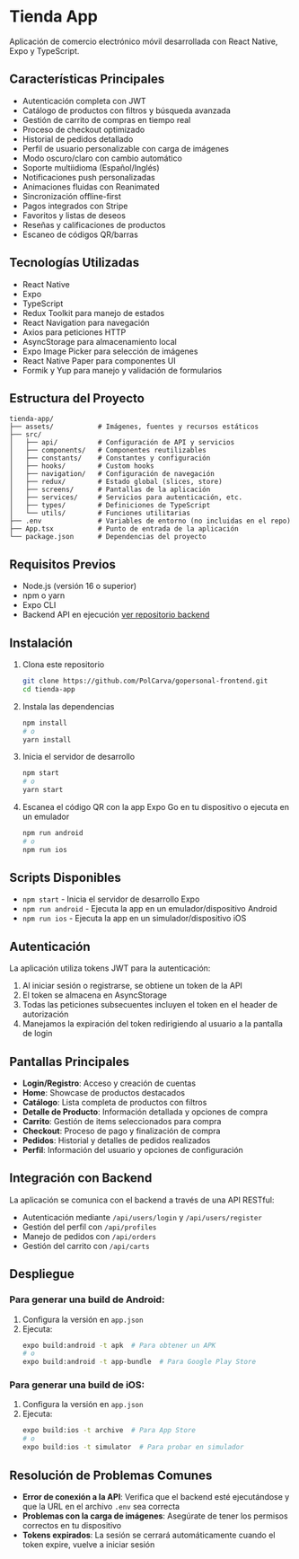 # Tienda App

Aplicación de comercio electrónico móvil desarrollada con React Native, Expo y TypeScript.

## Características Principales

- Autenticación completa con JWT
- Catálogo de productos con filtros y búsqueda avanzada
- Gestión de carrito de compras en tiempo real
- Proceso de checkout optimizado
- Historial de pedidos detallado
- Perfil de usuario personalizable con carga de imágenes
- Modo oscuro/claro con cambio automático
- Soporte multiidioma (Español/Inglés)
- Notificaciones push personalizadas
- Animaciones fluidas con Reanimated
- Sincronización offline-first
- Pagos integrados con Stripe
- Favoritos y listas de deseos
- Reseñas y calificaciones de productos
- Escaneo de códigos QR/barras

## Tecnologías Utilizadas

- React Native
- Expo
- TypeScript
- Redux Toolkit para manejo de estados
- React Navigation para navegación
- Axios para peticiones HTTP
- AsyncStorage para almacenamiento local
- Expo Image Picker para selección de imágenes
- React Native Paper para componentes UI
- Formik y Yup para manejo y validación de formularios

## Estructura del Proyecto

```
tienda-app/
├── assets/           # Imágenes, fuentes y recursos estáticos
├── src/
│   ├── api/          # Configuración de API y servicios
│   ├── components/   # Componentes reutilizables
│   ├── constants/    # Constantes y configuración
│   ├── hooks/        # Custom hooks
│   ├── navigation/   # Configuración de navegación
│   ├── redux/        # Estado global (slices, store)
│   ├── screens/      # Pantallas de la aplicación
│   ├── services/     # Servicios para autenticación, etc.
│   ├── types/        # Definiciones de TypeScript
│   └── utils/        # Funciones utilitarias
├── .env              # Variables de entorno (no incluidas en el repo)
├── App.tsx           # Punto de entrada de la aplicación
└── package.json      # Dependencias del proyecto
```

## Requisitos Previos

- Node.js (versión 16 o superior)
- npm o yarn
- Expo CLI
- Backend API en ejecución [ver repositorio backend](https://github.com/PolCarva/gopersonal-backend)

## Instalación

1. Clona este repositorio
   ```bash
   git clone https://github.com/PolCarva/gopersonal-frontend.git
   cd tienda-app
   ```

2. Instala las dependencias
   ```bash
   npm install
   # o
   yarn install
   ```

3. Inicia el servidor de desarrollo
   ```bash
   npm start
   # o
   yarn start
   ```

4. Escanea el código QR con la app Expo Go en tu dispositivo o ejecuta en un emulador
   ```bash
   npm run android
   # o
   npm run ios
   ```

## Scripts Disponibles

- `npm start` - Inicia el servidor de desarrollo Expo
- `npm run android` - Ejecuta la app en un emulador/dispositivo Android
- `npm run ios` - Ejecuta la app en un simulador/dispositivo iOS

## Autenticación

La aplicación utiliza tokens JWT para la autenticación:

1. Al iniciar sesión o registrarse, se obtiene un token de la API
2. El token se almacena en AsyncStorage
3. Todas las peticiones subsecuentes incluyen el token en el header de autorización
4. Manejamos la expiración del token redirigiendo al usuario a la pantalla de login

## Pantallas Principales

- **Login/Registro**: Acceso y creación de cuentas
- **Home**: Showcase de productos destacados
- **Catálogo**: Lista completa de productos con filtros
- **Detalle de Producto**: Información detallada y opciones de compra
- **Carrito**: Gestión de items seleccionados para compra
- **Checkout**: Proceso de pago y finalización de compra
- **Pedidos**: Historial y detalles de pedidos realizados
- **Perfil**: Información del usuario y opciones de configuración

## Integración con Backend

La aplicación se comunica con el backend a través de una API RESTful:

- Autenticación mediante `/api/users/login` y `/api/users/register`
- Gestión del perfil con `/api/profiles`
- Manejo de pedidos con `/api/orders`
- Gestión del carrito con `/api/carts`

## Despliegue

### Para generar una build de Android:

1. Configura la versión en `app.json`
2. Ejecuta:
   ```bash
   expo build:android -t apk  # Para obtener un APK
   # o
   expo build:android -t app-bundle  # Para Google Play Store
   ```

### Para generar una build de iOS:

1. Configura la versión en `app.json`
2. Ejecuta:
   ```bash
   expo build:ios -t archive  # Para App Store
   # o
   expo build:ios -t simulator  # Para probar en simulador
   ```

## Resolución de Problemas Comunes

- **Error de conexión a la API**: Verifica que el backend esté ejecutándose y que la URL en el archivo `.env` sea correcta
- **Problemas con la carga de imágenes**: Asegúrate de tener los permisos correctos en tu dispositivo
- **Tokens expirados**: La sesión se cerrará automáticamente cuando el token expire, vuelve a iniciar sesión

